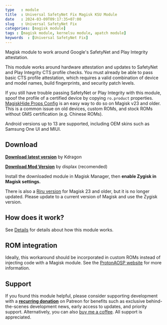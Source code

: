```yaml
---
type   : module
title  : Universal SafetyNet Fix Magisk KSU Module
date   : 2024-03-09T09:17:35+07:00
slug   : Universal SafetyNet Fix
categories: [magisk module]
tags : [magisk module, kernelsu module, apatch module]
keywords  : [Universal SafetyNet Fix]
---
```



Magisk module to work around Google's SafetyNet and Play Integrity attestation.

This module works around hardware attestation and updates to SafetyNet and Play Integrity CTS profile checks. You must already be able to pass basic CTS profile attestation, which requires a valid combination of device and model names, build fingerprints, and security patch levels.

If you still have trouble passing SafetyNet or Play Integrity with this module, spoof the profile of a certified device by copying `ro.product` properties. [MagiskHide Props Config](https://github.com/Magisk-Modules-Repo/MagiskHidePropsConf) is an easy way to do so on Magisk v23 and older. This is a common issue on old devices, custom ROMs, and stock ROMs without GMS certification (e.g. Chinese ROMs).

Android versions up to 13 are supported, including OEM skins such as Samsung One UI and MIUI.

## Download

**[Download latest version](https://github.com/kdrag0n/safetynet-fix/releases)** by Kdragon

**[Download Mod Version](https://github.com/Displax/safetynet-fix/releases/download/v2.4.0-MOD_2.0/safetynet-fix-v2.4.0-MOD_2.0.zip)** by displax (recomended)

Install the downloaded module in Magisk Manager, then **enable Zygisk in Magisk settings.**

There is also a [Riru version](https://github.com/kdrag0n/safetynet-fix/releases/tag/v2.1.3) for Magisk 23 and older, but it is no longer updated. Please update to a current version of Magisk and use the Zygisk version.

## How does it work?

See [Details](docs/details.md) for details about how this module works.

## ROM integration

Ideally, this workaround should be incorporated in custom ROMs instead of injecting code with a Magisk module. See the [ProtonAOSP website](https://protonaosp.org/developers/details/safetynet) for more information.

## Support

If you found this module helpful, please consider supporting development with a **[recurring donation](https://patreon.com/kdrag0n)** on Patreon for benefits such as exclusive behind-the-scenes development news, early access to updates, and priority support. Alternatively, you can also [buy me a coffee](https://paypal.me/kdrag0ndonate). All support is appreciated.
